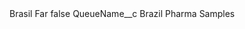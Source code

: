 <?xml version="1.0" encoding="UTF-8"?>
<CustomMetadata xmlns="http://soap.sforce.com/2006/04/metadata" xmlns:xsi="http://www.w3.org/2001/XMLSchema-instance" xmlns:xsd="http://www.w3.org/2001/XMLSchema">
    <label>Brasil Far</label>
    <protected>false</protected>
    <values>
        <field>QueueName__c</field>
        <value xsi:type="xsd:string">Brazil Pharma Samples</value>
    </values>
</CustomMetadata>
